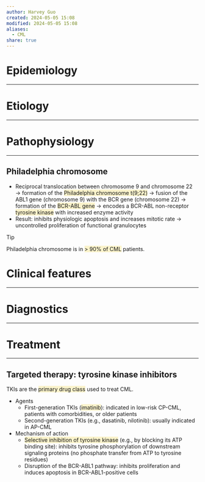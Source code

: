 ```yaml
---
author: Harvey Guo
created: 2024-05-05 15:08
modified: 2024-05-05 15:08
aliases:
  - CML
share: true
---
```

# Epidemiology
---


# Etiology
---


# Pathophysiology
---
## Philadelphia chromosome
- Reciprocal translocation between chromosome 9 and chromosome 22 → formation of the <span style="background:rgba(240, 200, 0, 0.2)">Philadelphia chromosome t(9;22)</span> → fusion of the ABL1 gene (chromosome 9) with the BCR gene (chromosome 22) → formation of the <span style="background:rgba(240, 200, 0, 0.2)">BCR-ABL gene</span> → encodes a BCR-ABL non-receptor <span style="background:rgba(240, 200, 0, 0.2)">tyrosine kinase</span> with increased enzyme activity
- Result: inhibits physiologic apoptosis and increases mitotic rate → uncontrolled proliferation of functional granulocytes
>[!tip] 
>Philadelphia chromosome is in <span style="background:rgba(240, 200, 0, 0.2)">> 90% of CML</span> patients.
# Clinical features
---


# Diagnostics
---


# Treatment
---
## Targeted therapy: tyrosine kinase inhibitors
TKIs are the <span style="background:rgba(240, 200, 0, 0.2)">primary drug class</span> used to treat CML.
- Agents
	- First-generation TKIs (<span style="background:rgba(240, 200, 0, 0.2)">imatinib</span>): indicated in low-risk CP-CML, patients with comorbidities, or older patients 
	- Second-generation TKIs (e.g., dasatinib, nilotinib): usually indicated in AP-CML
- Mechanism of action
	- <span style="background:rgba(240, 200, 0, 0.2)">Selective inhibition of tyrosine kinase</span> (e.g., by blocking its ATP binding site): inhibits tyrosine phosphorylation of downstream signaling proteins (no phosphate transfer from ATP to tyrosine residues)
	- Disruption of the BCR-ABL1 pathway: inhibits proliferation and induces apoptosis in BCR-ABL1-positive cells
